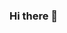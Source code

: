 ### Hi there 👋

<!--
**im-prerna/im-prerna** is a ✨ _special_ ✨ repository because its `README.md` (this file) appears on your GitHub profile.

Here are some ideas to get you started:

- 🔭 I’m currently working on
- 🌱 I’m currently learning JAVA
- 👯 I’m looking to collaborate on ...
- 🤔 I’m looking for Beginner Friendly issues
- 💬 Ask me about ...
- 📫 How to reach me: sharmaprerna494@gmail.com
- 😄 Pronouns: ...
- ⚡ Fun fact: ...
-->
